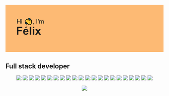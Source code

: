 ![](/header.png)


## Full stack developer
<div align="center">
<a><img src="https://img.shields.io/badge/CSS3-1572B6?style=for-the-badge&logo=css3&logoColor=white" /></a>
<a><img src="https://img.shields.io/badge/HTML5-E34F26?style=for-the-badge&logo=html5&logoColor=white" /></a>
<a><img src="https://img.shields.io/badge/JavaScript-323330?style=for-the-badge&logo=javascript&logoColor=F7DF1E" /></a>
<a><img src="https://img.shields.io/badge/TypeScript-007ACC?style=for-the-badge&logo=typescript&logoColor=white" /></a>
<a><img src="https://img.shields.io/badge/Node.js-339933?style=for-the-badge&logo=nodedotjs&logoColor=white" /></a>
<a><img src="https://img.shields.io/badge/Express.js-000000?style=for-the-badge&logo=express&logoColor=white" /></a>
<a><img src="https://img.shields.io/badge/React-%2320232a.svg?style=for-the-badge&logo=react&logoColor=%2361DAFB" /></a>
<a><img src="https://img.shields.io/badge/Next-black?style=for-the-badge&logo=next.js&logoColor=white" /></a>
<a><img src="https://img.shields.io/badge/Angular-DD0031?style=for-the-badge&logo=angular&logoColor=white" /></a>
<a><img src="https://img.shields.io/badge/Tailwind_CSS-38B2AC?style=for-the-badge&logo=tailwind-css&logoColor=white" /></a>
<a><img src="https://img.shields.io/badge/C%23-239120?style=for-the-badge&logo=c-sharp&logoColor=white" /></a>
<a><img src="https://img.shields.io/badge/.NET-512BD4?style=for-the-badge&logo=dotnet&logoColor=white" /></a>
<a><img src="https://img.shields.io/badge/Xamarin-3498DB?style=for-the-badge&logo=xamarin&logoColor=white" /></a>
<a><img src="https://img.shields.io/badge/Java-ED8B00?style=for-the-badge&logo=java&logoColor=white" /></a>
<a><img src="https://img.shields.io/badge/Spring_Boot-F2F4F9?style=for-the-badge&logo=spring-boot" /></a>
<a><img src="https://img.shields.io/badge/PHP-777BB4?style=for-the-badge&logo=php&logoColor=white" /></a>
<a><img src="https://img.shields.io/badge/PostgreSQL-316192?style=for-the-badge&logo=postgresql&logoColor=white" /></a>
<a ><img src="https://img.shields.io/badge/MySQL-00000F?style=for-the-badge&logo=mysql&logoColor=white" /></a>
<a><img src="https://img.shields.io/badge/MongoDB-4EA94B?style=for-the-badge&logo=mongodb&logoColor=white" /></a>
<a><img src="https://img.shields.io/badge/Docker-2CA5E0?style=for-the-badge&logo=docker&logoColor=white" /></a>
<a><img src="https://img.shields.io/badge/Microsoft%20Azure-0089D6?style=for-the-badge&logo=microsoft-azure&logoColor=white" /></a>
<a><img src="https://img.shields.io/badge/Azure_DevOps-0078D7?style=for-the-badge&logo=azure-devops&logoColor=white" /></a>
</div>

<div align="center">
  
![](http://github-profile-summary-cards.vercel.app/api/cards/profile-details?username=huco95&theme=github_dark)
  
</div>

